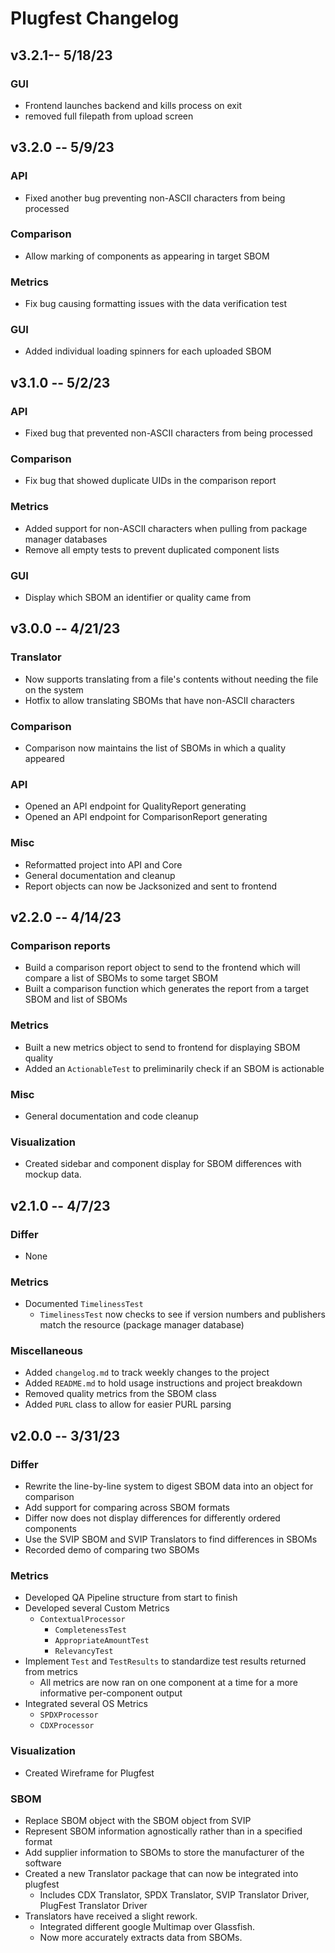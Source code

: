 # Plugfest Changelog

## v3.2.1-- 5/18/23
### GUI
- Frontend launches backend and kills process on exit
- removed full filepath from upload screen

## v3.2.0 -- 5/9/23
### API
- Fixed another bug preventing non-ASCII characters from being processed
### Comparison
- Allow marking of components as appearing in target SBOM
### Metrics
- Fix bug causing formatting issues with the data verification test
### GUI
- Added individual loading spinners for each uploaded SBOM

## v3.1.0 -- 5/2/23
### API
- Fixed bug that prevented non-ASCII characters from being processed
### Comparison
- Fix bug that showed duplicate UIDs in the comparison report
### Metrics
- Added support for non-ASCII characters when pulling from package manager databases
- Remove all empty tests to prevent duplicated component lists
### GUI
- Display which SBOM an identifier or quality came from

## v3.0.0 -- 4/21/23
### Translator
- Now supports translating from a file's contents without needing the file on the system
- Hotfix to allow translating SBOMs that have non-ASCII characters
### Comparison
- Comparison now maintains the list of SBOMs in which a quality appeared
### API
- Opened an API endpoint for QualityReport generating
- Opened an API endpoint for ComparisonReport generating
### Misc
- Reformatted project into API and Core
- General documentation and cleanup
- Report objects can now be Jacksonized and sent to frontend

## v2.2.0 -- 4/14/23
### Comparison reports
- Build a comparison report object to send to the frontend which will compare a list of SBOMs to some target SBOM
- Built a comparison function which generates the report from a target SBOM and list of SBOMs
### Metrics
- Built a new metrics object to send to frontend for displaying SBOM quality
- Added an `ActionableTest` to preliminarily check if an SBOM is actionable
### Misc
- General documentation and code cleanup

### Visualization
- Created sidebar and component display for SBOM differences with mockup data. 

## v2.1.0 -- 4/7/23
### Differ
- None

### Metrics
- Documented `TimelinessTest`
  - `TimelinessTest` now checks to see if version numbers and publishers match the resource (package manager database)

### Miscellaneous
- Added `changelog.md` to track weekly changes to the project
- Added `README.md` to hold usage instructions and project breakdown
- Removed quality metrics from the SBOM class
- Added `PURL` class to allow for easier PURL parsing

## v2.0.0 -- 3/31/23
### Differ
- Rewrite the line-by-line system to digest SBOM data into an object for comparison
- Add support for comparing across SBOM formats
- Differ now does not display differences for differently ordered components
- Use the SVIP SBOM and SVIP Translators to find differences in SBOMs
- Recorded demo of comparing two SBOMs

### Metrics
- Developed QA Pipeline structure from start to finish
- Developed several Custom Metrics 
  - `ContextualProcessor`
    - `CompletenessTest`
    - `AppropriateAmountTest`
    - `RelevancyTest`
- Implement `Test` and `TestResults` to standardize test results returned from metrics
  - All metrics are now ran on one component at a time for a more informative per-component output
- Integrated several OS Metrics
  - `SPDXProcessor`
  - `CDXProcessor`

### Visualization
- Created Wireframe for Plugfest

### SBOM
- Replace SBOM object with the SBOM object from SVIP
- Represent SBOM information agnostically rather than in a specified format
- Add supplier information to SBOMs to store the manufacturer of the software
- Created a new Translator package that can now be integrated into plugfest 
  - Includes CDX Translator, SPDX Translator, SVIP Translator Driver, PlugFest Translator Driver
- Translators have received a slight rework.
  - Integrated different google Multimap over Glassfish.
  - Now more accurately extracts data from SBOMs.